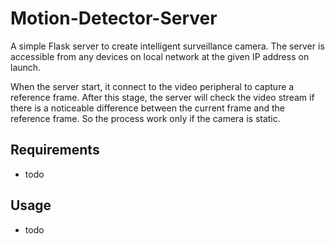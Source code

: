 # Motion-Detector-Server

A simple Flask server to create intelligent surveillance camera.
The server is accessible from any devices on local network at the given IP address on launch.

When the server start, it connect to the video peripheral to capture a reference frame.
After this stage, the server will check the video stream if there is a noticeable difference between the current frame and the reference frame.
So the process work only if the camera is static.

## Requirements

* todo

## Usage

* todo
